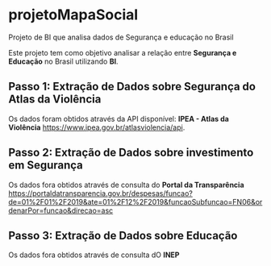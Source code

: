 # projetoMapaSocial
Projeto de BI que analisa dados de Segurança e educação no Brasil

Este projeto tem como objetivo analisar a relação entre **Segurança e Educação** no Brasil utilizando **BI**.

## Passo 1: Extração de Dados sobre Segurança do Atlas da Violência
Os dados foram obtidos através da API disponível: **IPEA - Atlas da Violência** https://www.ipea.gov.br/atlasviolencia/api.

## Passo 2: Extração de Dados sobre investimento em Segurança
Os dados fora obtidos através de consulta do **Portal da Transparência** https://portaldatransparencia.gov.br/despesas/funcao?de=01%2F01%2F2019&ate=01%2F12%2F2019&funcaoSubfuncao=FN06&ordenarPor=funcao&direcao=asc

## Passo 3: Extração de Dados sobre Educação
Os dados fora obtidos através de consulta dO **INEP** 
